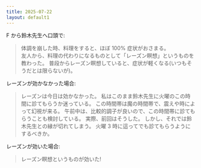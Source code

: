 ```yaml
---
title: 2025-07-22
layout: default1
---
```

F から鈴木先生へ口頭で:
> 体調を崩した時、料理をすると、ほぼ 100% 症状がおさまる。  
> 友人から、料理の代わりになるものとして「レーズン瞑想」というものを教わった。
> 普段からレーズン瞑想していると、症状が軽くなる(いつもそうだとは限らないが)。

レーズンが効かなかった場合:
> レーズンは今日は効かなかった。
> 私はこのまま鈴木先生に火曜のこの時間に診てもらうか迷っている。
> この時間帯は魔の時間帯で、震えや時によって幻視が来る。
> 午前中は、比較的調子が良いので、この時間帯に診てもらうことも検討している。
> 実際、前回はそうした。
> しかし、それでは鈴木先生との縁が切れてしまう。
> 火曜 3 時に這ってでも診てもらうようにするべきか。

レーズンが効いた場合:
> レーズン瞑想というものが効いた!
